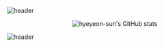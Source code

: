 <!--
**hyeyeon-sun/hyeyeon-sun** is a ✨ _special_ ✨ repository because its `README.md` (this file) appears on your GitHub profile.

Here are some ideas to get you started:

- 🔭 I’m currently working on ...
- 🌱 I’m currently learning ...
- 👯 I’m looking to collaborate on ...
- 🤔 I’m looking for help with ...
- 💬 Ask me about ...
- 📫 How to reach me: ...
- 😄 Pronouns: ...
- ⚡ Fun fact: ...
-->

![header](https://capsule-render.vercel.app/api?type=waving&color=0:AAAAF0,100:F8CED6&height=300&section=header&text=Hyeyeon&fontSize=70&animation=twinkling&fontColor=FFFFFF&desc=꒰◍ˊ◡ˋ꒱੭ु⁾&descAlignY=65&&fontAlignY=45)
<div style="text-align: center">
  
![hyeyeon-sun's GitHub stats](https://github-readme-stats.vercel.app/api?username=hyeyeon-sun&show_icons=true&theme=transparent)
</div>

![header](https://capsule-render.vercel.app/api?type=waving&color=E1E6E1&height=150&section=footer)
